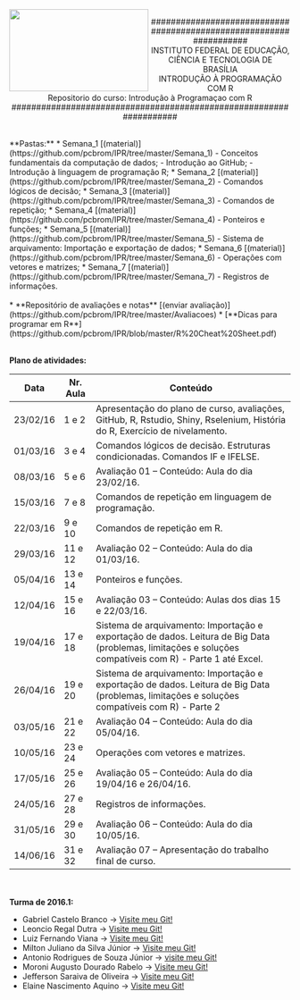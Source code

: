 <img align="left" img src="https://cloud.githubusercontent.com/assets/10408245/13290324/022a1f82-daf2-11e5-8179-00d828bf27a0.jpg" width="249px" height="147px" />

<p align="center">
###################################################################<br>
INSTITUTO FEDERAL DE EDUCAÇÃO, CIÊNCIA E TECNOLOGIA DE BRASÍLIA<br>
INTRODUÇÃO À PROGRAMAÇÃO COM R<br>
Repositorio do curso: Introdução à Programaçao com R<br>
###################################################################
</p>
<br>
**Pastas:**
* Semana_1 [(material)](https://github.com/pcbrom/IPR/tree/master/Semana_1)
  - Conceitos fundamentais da computação de dados;
  - Introdução ao GitHub;
  - Introdução à linguagem de programação R;
* Semana_2 [(material)](https://github.com/pcbrom/IPR/tree/master/Semana_2)
  - Comandos lógicos de decisão;
* Semana_3 [(material)](https://github.com/pcbrom/IPR/tree/master/Semana_3)
  - Comandos de repetição;
* Semana_4 [(material)](https://github.com/pcbrom/IPR/tree/master/Semana_4)
  - Ponteiros e funções;
* Semana_5 [(material)](https://github.com/pcbrom/IPR/tree/master/Semana_5)
  - Sistema de arquivamento: Importação e exportação de dados;
* Semana_6 [(material)](https://github.com/pcbrom/IPR/tree/master/Semana_6)
  - Operações com vetores e matrizes;
* Semana_7 [(material)](https://github.com/pcbrom/IPR/tree/master/Semana_7)
  - Registros de informações.<br><br>
* **Repositório de avaliações e notas** [(enviar avaliação)](https://github.com/pcbrom/IPR/tree/master/Avaliacoes)
* [**Dicas para programar em R**] (https://github.com/pcbrom/IPR/blob/master/R%20Cheat%20Sheet.pdf)<br><br>

**Plano de atividades:**

Data   |   Nr. Aula   |   Conteúdo
---   |   ---   |   ---
23/02/16	|1 e 2	|Apresentação do plano de curso, avaliações, GitHub, R, Rstudio, Shiny, Rselenium, História do R, Exercício de nivelamento.
01/03/16	|3 e 4	|Comandos lógicos de decisão. Estruturas condicionadas. Comandos IF e IFELSE.
08/03/16	|5 e 6	|Avaliação 01 – Conteúdo: Aula do dia 23/02/16.
15/03/16	|7 e 8	|Comandos de repetição em linguagem de programação.
22/03/16	|9 e 10	|Comandos de repetição em R.
29/03/16	|11 e 12	|Avaliação 02 – Conteúdo: Aula do dia 01/03/16.
05/04/16	|13 e 14	|Ponteiros e funções.
12/04/16	|15 e 16	|Avaliação 03 – Conteúdo: Aulas dos dias 15 e 22/03/16.
19/04/16	|17 e 18	|Sistema de arquivamento: Importação e exportação de dados. Leitura de Big Data (problemas, limitações e soluções compatíveis com R) - Parte 1 até Excel.
26/04/16	|19 e 20	|Sistema de arquivamento: Importação e exportação de dados. Leitura de Big Data (problemas, limitações e soluções compatíveis com R) - Parte 2
03/05/16	|21 e 22	|Avaliação 04 – Conteúdo: Aula do dia 05/04/16.
10/05/16	|23 e 24	|Operações com vetores e matrizes.
17/05/16	|25 e 26	|Avaliação 05 – Conteúdo: Aula do dia 19/04/16 e 26/04/16.
24/05/16	|27 e 28	|Registros de informações.
31/05/16	|29 e 30	|Avaliação 06 – Conteúdo: Aula do dia 10/05/16.
14/06/16	|31 e 32	|Avaliação 07 – Apresentação do trabalho final de curso.

<br><br>**Turma de 2016.1:**
* Gabriel Castelo Branco -> [Visite meu Git!](https://github.com/gcbranco)
* Leoncio Regal Dutra -> [Visite meu Git!](https://github.com/leoncioregal)
* Luiz Fernando Viana -> [Visite meu Git!](https://github.com/lfcviana)
* Milton Juliano da Silva Júnior -> [Visite meu Git!](https://github.com/miltonjuliano)
* Antonio Rodrigues de Souza Júnior -> [visite meu Git!](https://github.com/antoniojr003)
* Moroni Augusto Dourado Rabelo -> [Visite meu Git!](https://github.com/moroniaugusto)
* Jefferson Saraiva de Oliveira -> [Visite meu Git!](https://github.com/jeffersonsaraiva/)
* Elaine Nascimento Aquino -> [Visite meu Git!](https://github.com/Elaineaquino)
